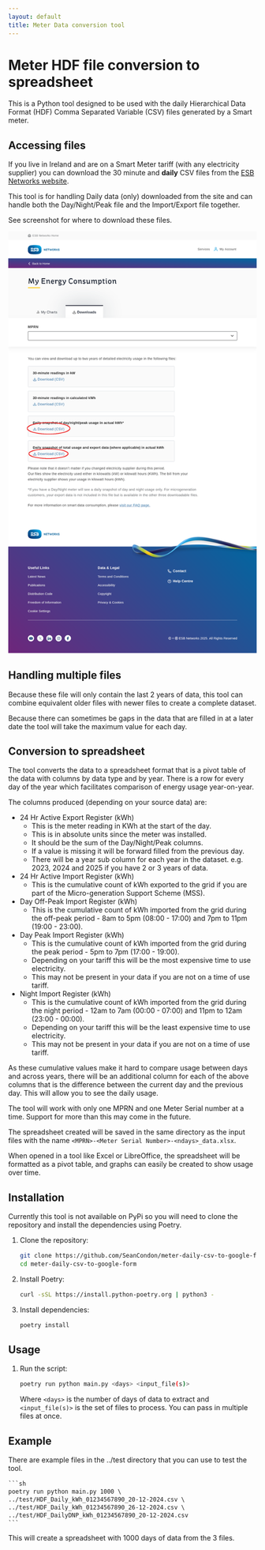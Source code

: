 ```yaml
---
layout: default
title: Meter Data conversion tool
---
```


# Meter HDF file conversion to spreadsheet

This is a Python tool designed to be used with the daily 
Hierarchical Data Format (HDF) Comma Separated Variable (CSV)
files generated by a Smart meter.

## Accessing files

If you live in Ireland and are on a Smart Meter tariff (with any electricity supplier)
you can download the 30 minute and **daily** CSV files from the
[ESB Networks website](https://www.esbnetworks.ie/existing-connections/meters-and-readings/my-smart-datadata).

This tool is for handling Daily data (only) downloaded from the site and
can handle both the Day/Night/Peak file and the Import/Export file together.

See screenshot for where to download these files.

<img src="images/My-Energy-Consumption-Customer-Portal.png" width="800">

## Handling multiple files
Because these file will only contain the last 2 years of data, this tool
can combine equivalent older files with newer files to create a complete dataset.

Because there can sometimes be gaps in the data that are filled in at a later date
the tool will take the maximum value for each day.

## Conversion to spreadsheet
The tool converts the data to a spreadsheet format that is a pivot table of the data
with columns by data type and by year. There is a row for every day of the year
which facilitates comparison of energy usage year-on-year.

The columns produced (depending on your source data) are:
* 24 Hr Active Export Register (kWh)
  * This is the meter reading in KWh at the start of the day.
  * This is in absolute units since the meter was installed.
  * It should be the sum of the Day/Night/Peak columns.
  * If a value is missing it will be forward filled from the previous day.
  * There will be a year sub column for each year in the dataset. e.g.
    2023, 2024 and 2025 if you have 2 or 3 years of data.
* 24 Hr Active Import Register (kWh)
  * This is the cumulative count of kWh exported to the grid if you are part of
    the Micro-generation Support Scheme (MSS).
* Day Off-Peak Import Register (kWh)
  * This is the cumulative count of kWh imported from the grid during the off-peak
    period - 8am to 5pm (08:00 - 17:00) and 7pm to 11pm (19:00 - 23:00).
* Day Peak Import Register (kWh)
  * This is the cumulative count of kWh imported from the grid during the peak
    period - 5pm to 7pm (17:00 - 19:00).
  * Depending on your tariff this will be the most expensive time to use electricity.
  * This may not be present in your data if you are not on a time of use tariff.
* Night Import Register (kWh)
  * This is the cumulative count of kWh imported from the grid during the night
    period - 12am to 7am (00:00 - 07:00) and 11pm to 12am (23:00 - 00:00).
  * Depending on your tariff this will be the least expensive time to use electricity.
  * This may not be present in your data if you are not on a time of use tariff.

As these cumulative values make it hard to compare usage between days and across years,
there will be an additional column for each of the above columns that is the difference
between the current day and the previous day. This will allow you to see the daily usage.

The tool will work with only one MPRN and one Meter Serial number at a time. Support for
more than this may come in the future.

The spreadsheet created will be saved in the same directory as the input files with the
name `<MPRN>-<Meter Serial Number>-<ndays>_data.xlsx`.

When opened in a tool like Excel or LibreOffice, the spreadsheet will be formatted
as a pivot table, and graphs can easily be created to show usage over time.

## Installation
Currently this tool is not available on PyPi so you will need to clone the repository
and install the dependencies using Poetry.

1. Clone the repository:

    ```sh
    git clone https://github.com/SeanCondon/meter-daily-csv-to-google-form.git
    cd meter-daily-csv-to-google-form
    ```
   
2. Install Poetry:

    ```sh
    curl -sSL https://install.python-poetry.org | python3 -
    ```
   
3. Install dependencies:

    ```sh
    poetry install
    ```
   
## Usage
1. Run the script:

    ```sh
    poetry run python main.py <days> <input_file(s)>
    ```
   
    Where `<days>` is the number of days of data to extract and `<input_file(s)>` is the
    set of files to process. You can pass in multiple files at once.

## Example
There are example files in the ../test directory that you can use to test the tool.

    ```sh
    poetry run python main.py 1000 \
    ../test/HDF_Daily_kWh_01234567890_20-12-2024.csv \
    ../test/HDF_Daily_kWh_01234567890_26-12-2024.csv \
    ../test/HDF_DailyDNP_kWh_01234567890_20-12-2024.csv
    ```

This will create a spreadsheet with 1000 days of data from the 3 files.